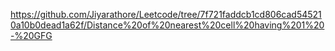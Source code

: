 https://github.com/Jiyarathore/Leetcode/tree/7f721faddcb1cd806cad545210a10b0dead1a62f/Distance%20of%20nearest%20cell%20having%201%20-%20GFG
